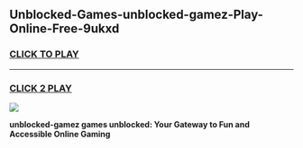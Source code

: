 
## Unblocked-Games-unblocked-gamez-Play-Online-Free-9ukxd
<h3>
<a href="https://premium76.site?title=unblocked-gamez&ref=26A">CLICK TO PLAY</a></h3>
<hr>

<h3>
<a href="https://premium76.site?title=unblocked-gamez&ref=26A">CLICK 2 PLAY</a>
  
</h3>

<a href="https://premium76.site?title=unblocked-gamez&ref=26A"><img src="https://clearcache.store/games.png"></a>


**unblocked-gamez games unblocked: Your Gateway to Fun and Accessible Online Gaming**
